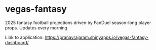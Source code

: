 # vegas-fantasy

2025 fantasy football projections driven by FanDuel season-long player props. Updates every morning. 

Link to application: https://pranavrajaram.shinyapps.io/vegas-fantasy-dashboard/

